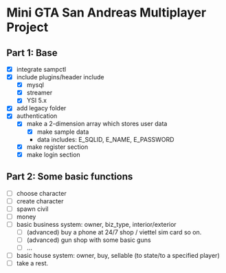 # Mini GTA San Andreas Multiplayer Project

## Part 1: Base

- [x] integrate sampctl
- [x] include plugins/header include
  - [x] mysql
  - [x] streamer
  - [x] YSI 5.x
- [x] add legacy folder
- [x] authentication
  - [x] make a 2-dimension array which stores user data
    - [x] make sample data
    - data includes: E_SQLID, E_NAME, E_PASSWORD
  - [x] make register section
  - [x] make login section

## Part 2: Some basic functions

- [ ] choose character
- [ ] create character
- [ ] spawn civil
- [ ] money
- [ ] basic business system: owner, biz_type, interior/exterior
  - [ ] (advanced) buy a phone at 24/7 shop / viettel sim card so on.
  - [ ] (advanced) gun shop with some basic guns
  - [ ] ...
- [ ] basic house system: owner, buy, sellable (to state/to a specified player)
- [ ] take a rest.
